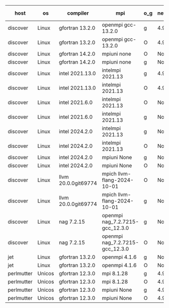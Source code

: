 

| host     | os       | compiler                              | mpi                      | o_g        | netcdf        | build       | u_pass          | u_fail          | s_pass            | s_fail            | e_pass             | e_fail             | nuopc_pass       | nuopc_fail       | artifacts link          |
|----------|----------|---------------------------------------|--------------------------|------------|---------------|-------------|-----------------|-----------------|-------------------|-------------------|--------------------|--------------------|------------------|------------------|-------------------------|
| discover | Linux | gfortran 13.2.0 | openmpi gcc-13.2.0  | g | 4.9.2  | PASS | None | None | None | None | None | None | None | None | <a href="https://github.com/esmf-org/esmf-test-artifacts/tree/c46ab3eb5928e89c37d9ff634df36a5d8cd88d44/release_8.8.0/gfortran/13.2.0/g/openmpi/gcc-13.2.0" target="_blank">c46ab3e</a> | 
| discover | Linux | gfortran 13.2.0 | openmpi gcc-13.2.0  | O | 4.9.2  | PASS | None | None | None | None | None | None | None | None | <a href="https://github.com/esmf-org/esmf-test-artifacts/tree/e0a1043894aab3689bfe7cff667aac786d4de7a7/release_8.8.0/gfortran/13.2.0/O/openmpi/gcc-13.2.0" target="_blank">e0a1043</a> | 
| discover | Linux | gfortran 14.2.0 | mpiuni none  | O | None  | PASS | 12528 | 0 | 9 | 0 | 42 | 0 | None | None | <a href="https://github.com/esmf-org/esmf-test-artifacts/tree/fd893e47747698ef3569c50b01a77f06e7d50784/release_8.8.0/gfortran/14.2.0/O/mpiuni/none" target="_blank">fd893e4</a> | 
| discover | Linux | gfortran 14.2.0 | mpiuni none  | g | None  | PASS | 12528 | 0 | 9 | 0 | 42 | 0 | None | None | <a href="https://github.com/esmf-org/esmf-test-artifacts/tree/158cf0435f9d91498c9aa601cf9431284a10b17c/release_8.8.0/gfortran/14.2.0/g/mpiuni/none" target="_blank">158cf04</a> | 
| discover | Linux | intel 2021.13.0 | intelmpi 2021.13  | g | 4.9.2  | PASS | None | None | None | None | None | None | None | None | <a href="https://github.com/esmf-org/esmf-test-artifacts/tree/e75d2f5bba4e59a204c6f8ca94003afcec508b07/release_8.8.0/intel/2021.13.0/g/intelmpi/2021.13" target="_blank">e75d2f5</a> | 
| discover | Linux | intel 2021.13.0 | intelmpi 2021.13  | O | 4.9.2  | PASS | None | None | None | None | None | None | None | None | <a href="https://github.com/esmf-org/esmf-test-artifacts/tree/552d1a686fbe5b19c14c40e513cb469529a9ab35/release_8.8.0/intel/2021.13.0/O/intelmpi/2021.13" target="_blank">552d1a6</a> | 
| discover | Linux | intel 2021.6.0 | intelmpi 2021.13  | O | None  | PASS | None | None | None | None | None | None | None | None | <a href="https://github.com/esmf-org/esmf-test-artifacts/tree/7a8d83ce6cb96622022f059583c2c68e1ff26883/release_8.8.0/intel/2021.6.0/O/intelmpi/2021.13" target="_blank">7a8d83c</a> | 
| discover | Linux | intel 2021.6.0 | intelmpi 2021.13  | g | None  | PASS | None | None | None | None | None | None | None | None | <a href="https://github.com/esmf-org/esmf-test-artifacts/tree/c27246af1cdb70c0b2278bee0db90402ffd7b5fa/release_8.8.0/intel/2021.6.0/g/intelmpi/2021.13" target="_blank">c27246a</a> | 
| discover | Linux | intel 2024.2.0 | intelmpi 2021.13  | g | None  | PASS | None | None | None | None | None | None | None | None | <a href="https://github.com/esmf-org/esmf-test-artifacts/tree/1a9f193bf4b0af0c750578afc9582875552653ee/release_8.8.0/intel/2024.2.0/g/intelmpi/2021.13" target="_blank">1a9f193</a> | 
| discover | Linux | intel 2024.2.0 | intelmpi 2021.13  | O | None  | PASS | None | None | None | None | None | None | None | None | <a href="https://github.com/esmf-org/esmf-test-artifacts/tree/760eb750333b5f1fa60df6f4716b2d69d381cd00/release_8.8.0/intel/2024.2.0/O/intelmpi/2021.13" target="_blank">760eb75</a> | 
| discover | Linux | intel 2024.2.0 | mpiuni None  | g | None  | PASS | None | None | None | None | None | None | None | None | <a href="https://github.com/esmf-org/esmf-test-artifacts/tree/072af54bc9c423e5a003cc7b80e11c8927718177/release_8.8.0/intel/2024.2.0/g/mpiuni/None" target="_blank">072af54</a> | 
| discover | Linux | intel 2024.2.0 | mpiuni None  | O | None  | PASS | 12528 | 0 | 9 | 0 | 42 | 0 | None | None | <a href="https://github.com/esmf-org/esmf-test-artifacts/tree/0362d0dfb3444bf68b4a9edcc7b821da3355f29a/release_8.8.0/intel/2024.2.0/O/mpiuni/None" target="_blank">0362d0d</a> | 
| discover | Linux | llvm 20.0.0git69774 | mpich llvm-flang-2024-10-01  | O | None  | PASS | None | None | None | None | None | None | None | None | <a href="https://github.com/esmf-org/esmf-test-artifacts/tree/ace0a480037501d0737be792764ac9c714aa34af/release_8.8.0/llvm/20.0.0git69774/O/mpich/llvm-flang-2024-10-01" target="_blank">ace0a48</a> | 
| discover | Linux | llvm 20.0.0git69774 | mpich llvm-flang-2024-10-01  | g | None  | PASS | None | None | None | None | None | None | None | None | <a href="https://github.com/esmf-org/esmf-test-artifacts/tree/028ca2708c6d36688da16d736019bdc113490901/release_8.8.0/llvm/20.0.0git69774/g/mpich/llvm-flang-2024-10-01" target="_blank">028ca27</a> | 
| discover | Linux | nag 7.2.15 | openmpi nag_7.2.7215-gcc_12.3.0  | g | None  | PASS | None | None | None | None | None | None | None | None | <a href="https://github.com/esmf-org/esmf-test-artifacts/tree/afed3a236c1b68e6e990102d18ac4ce7d825270a/release_8.8.0/nag/7.2.15/g/openmpi/nag_7.2.7215-gcc_12.3.0" target="_blank">afed3a2</a> | 
| discover | Linux | nag 7.2.15 | openmpi nag_7.2.7215-gcc_12.3.0  | O | None  | PASS | None | None | None | None | None | None | None | None | <a href="https://github.com/esmf-org/esmf-test-artifacts/tree/8d0ce51be3c5a8d8773beeb5d8334d1a4a11b5cb/release_8.8.0/nag/7.2.15/O/openmpi/nag_7.2.7215-gcc_12.3.0" target="_blank">8d0ce51</a> | 
| jet | Linux | gfortran 13.2.0 | openmpi 4.1.6  | g | None  | PASS | 14197 | 0 | 51 | 0 | 80 | 0 | 57 | 0 | <a href="https://github.com/esmf-org/esmf-test-artifacts/tree/57a558a27746f1fc308c3b0f1613d3c0ab3550a9/release_8.8.0/gfortran/13.2.0/g/openmpi/4.1.6" target="_blank">57a558a</a> | 
| jet | Linux | gfortran 13.2.0 | openmpi 4.1.6  | O | None  | PASS | 14197 | 0 | 51 | 0 | 80 | 0 | 57 | 0 | <a href="https://github.com/esmf-org/esmf-test-artifacts/tree/a3f676f0b05b236171d0b120bc19402b741975ca/release_8.8.0/gfortran/13.2.0/O/openmpi/4.1.6" target="_blank">a3f676f</a> | 
| perlmutter | Unicos | gfortran 12.3.0 | mpi 8.1.28  | g | 4.9.0  | PASS | None | None | None | None | None | None | None | None | <a href="https://github.com/esmf-org/esmf-test-artifacts/tree/2733372e56cf5bbd2b90de55c2724b867d3998e5/release_8.8.0/gfortran/12.3.0/g/mpi/8.1.28" target="_blank">2733372</a> | 
| perlmutter | Unicos | gfortran 12.3.0 | mpi 8.1.28  | O | 4.9.0  | PASS | None | None | None | None | None | None | None | None | <a href="https://github.com/esmf-org/esmf-test-artifacts/tree/e7a56cf2f4e5a5c4fdfb66d3e9789d3f40ca2bb7/release_8.8.0/gfortran/12.3.0/O/mpi/8.1.28" target="_blank">e7a56cf</a> | 
| perlmutter | Unicos | gfortran 12.3.0 | mpiuni None  | g | 4.9.0  | PASS | None | None | None | None | None | None | None | None | <a href="https://github.com/esmf-org/esmf-test-artifacts/tree/69bae3a5426e55361eed2ab5664e90c188fe66f9/release_8.8.0/gfortran/12.3.0/g/mpiuni/None" target="_blank">69bae3a</a> | 
| perlmutter | Unicos | gfortran 12.3.0 | mpiuni None  | O | 4.9.0  | PASS | None | None | None | None | None | None | None | None | <a href="https://github.com/esmf-org/esmf-test-artifacts/tree/4a5566af87604388578228be6d18e71567b97238/release_8.8.0/gfortran/12.3.0/O/mpiuni/None" target="_blank">4a5566a</a> | 
